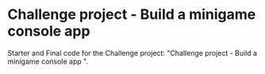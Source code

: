 # Challenge project - Build a minigame console app 

Starter and Final code for the Challenge project: "Challenge project - Build a minigame console app ".
